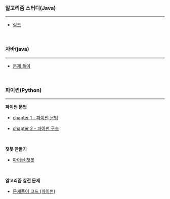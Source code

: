 ### 알고리즘 스터디(Java)

------

- [링크](https://github.com/kim6394/gs_Algorithm/tree/master/Algorithm(Study))

<br/>


### 자바(java)

---

- [문제 풀이](https://github.com/kim6394/gs_Algorithm/tree/master/Java)



<br/>


### 파이썬(Python)

---

**파이썬 문법**

- [chapter 1 - 파이썬 문법](https://github.com/kim6394/gs_Algorithm/tree/master/Python/chapter%201%20-%20%ED%8C%8C%EC%9D%B4%EC%8D%AC%20%EB%AC%B8%EB%B2%95)

- [chapter 2 - 파이썬 구조](https://github.com/kim6394/gs_Algorithm/tree/master/Python/chapter%202%20-%20%ED%8C%8C%EC%9D%B4%EC%8D%AC%20%EA%B5%AC%EC%A1%B0)

<br/>

**챗봇 만들기**

- [파이썬 챗봇](https://github.com/kim6394/gs_Algorithm/tree/master/Python/python-chatbot)

<br/>

**알고리즘 실전 문제**

- [문제풀이 코드 (파이썬)](https://github.com/kim6394/gs_Algorithm/tree/master/Python/BAEKJOON%20-%20Python)

